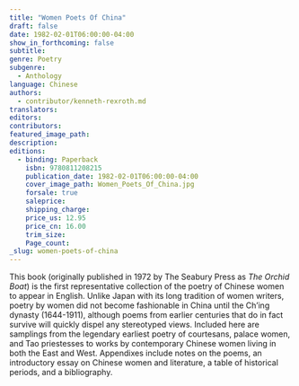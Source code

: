 ```yaml
---
title: "Women Poets Of China"
draft: false
date: 1982-02-01T06:00:00-04:00
show_in_forthcoming: false
subtitle:
genre: Poetry
subgenre:
  - Anthology
language: Chinese
authors:
  - contributor/kenneth-rexroth.md
translators:
editors:
contributors:
featured_image_path:
description:
editions:
  - binding: Paperback
    isbn: 9780811208215
    publication_date: 1982-02-01T06:00:00-04:00
    cover_image_path: Women_Poets_Of_China.jpg
    forsale: true
    saleprice:
    shipping_charge:
    price_us: 12.95
    price_cn: 16.00
    trim_size:
    Page_count:
_slug: women-poets-of-china
---
```


This book (originally published in 1972 by The Seabury Press as _The Orchid Boat_) is the first representative collection of the poetry of Chinese women to appear in English. Unlike Japan with its long tradition of women writers, poetry by women did not become fashionable in China until the Ch’ing dynasty (1644-1911), although poems from earlier centuries that do in fact survive will quickly dispel any stereotyped views. Included here are samplings from the legendary earliest poetry of courtesans, palace women, and Tao priestesses to works by contemporary Chinese women living in both the East and West. Appendixes include notes on the poems, an introductory essay on Chinese women and literature, a table of historical periods, and a bibliography.

